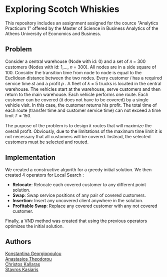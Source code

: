 # Exploring Scotch Whiskies

This repository includes an assignment assigned for the cource "Analytics Practicum 1" offered by the Master of Science in Business Analytics of the Athens University of Economics and Business. 

## Problem

Consider a central warehouse (Node with id: 0) and a set of 𝑛 = 300 customers (Nodes with id: 1,…, 𝑛 = 300).
All nodes are in a side square of 100. Consider the transition time from node to node
is equal to the Euclidean distance between the two nodes.
Every customer 𝑖 has a required service time 𝑠𝑡
 and a profit 𝑝
.
A fleet of 𝑘 = 5 trucks is located in the central warehouse.
The vehicles start at the warehouse, serve customers and then return to the main warehouse.
Each vehicle performs one route.
Each customer can be covered (it does not have to be covered) by a single vehicle visit.
In this case, the customer returns his profit.
The total time of each route (transfer time and customer service time) can not exceed
a time limit 𝑇 = 150.

The purpose of the problem is to design 𝑘 routes that will maximize the overall profit. Obviously,
due to the limitations of the maximum time limit it is not necessary that all customers will be covered.
Instead, the selected customers must be selected and routed.

## Implementation

We created a constructive algorith for a greedy initial solution. We then created 4 operators for Local Search :

* **Relocate**: Relocate each covered customer to any different point
solution.
* **Swap**: Swap service positions of any pair of covered customers.
* **Insertion**: Insert any uncovered client anywhere in the solution.
* **Profitable Swap**: Replace any covered customer with any not
covered customer.

Finally, a VND method was created that using the previous operators optimizes the initial solution.

## Authors

<a href="https://github.com/konstantinagewrg">Konstantina Georgiopoulou</a><br/>
<a href="https://github.com/antheodorou">Anastasios Theodorou</a><br/>
<a href="https://github.com/chriskal96">Christos Kallaras</a><br/>
<a href="https://github.com/stavroskas">Stavros Kasiaris</a><br/>

